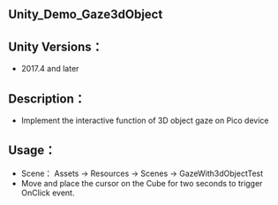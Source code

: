 
## Unity_Demo_Gaze3dObject

## Unity Versions：
- 2017.4 and later

## Description：

- Implement the interactive function of 3D object gaze on Pico device

## Usage：
- Scene： Assets -> Resources -> Scenes -> GazeWith3dObjectTest
- Move and place the cursor on the Cube for two seconds to trigger OnClick event.


